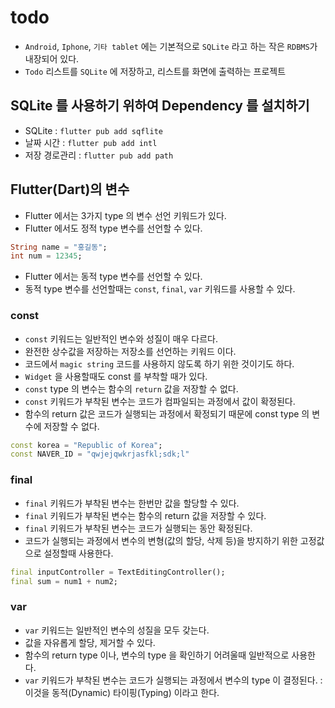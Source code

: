 # todo

- `Android`, `Iphone`, `기타 tablet` 에는 기본적으로 `SQLite` 라고 하는 작은 `RDBMS`가 내장되어 있다.
- `Todo` 리스트를 `SQLite` 에 저장하고, 리스트를 화면에 출력하는 프로젝트

## SQLite 를 사용하기 위하여 Dependency 를 설치하기

- SQLite : `flutter pub add sqflite`
- 날짜 시간 : `flutter pub add intl`
- 저장 경로관리 : `flutter pub add path`

## Flutter(Dart)의 변수

- Flutter 에서는 3가지 type 의 변수 선언 키워드가 있다.
- Flutter 에서도 정적 type 변수를 선언할 수 있다.

```dart
String name = "홍길동";
int num = 12345;
```

- Flutter 에서는 동적 type 변수를 선언할 수 있다.
- 동적 type 변수를 선언할때는 `const`, `final`, `var` 키워드를 사용할 수 있다.

### const

- `const` 키워드는 일반적인 변수와 성질이 매우 다르다.
- 완전한 상수값을 저장하는 저장소를 선언하는 키워드 이다.
- 코드에서 `magic string` 코드를 사용하지 않도록 하기 위한 것이기도 하다.
- `Widget` 을 사용할때도 const 를 부착할 때가 있다.
- `const` type 의 변수는 함수의 `return` 값을 저장할 수 없다.
- `const` 키워드가 부착된 변수는 코드가 컴파일되는 과정에서 값이 확정된다.
- 함수의 return 값은 코드가 실행되는 과정에서 확정되기 때문에 const type 의 변수에 저장할 수 없다.

```dart
const korea = "Republic of Korea";
const NAVER_ID = "qwjejqwkrjasfkl;sdk;l"
```

### final

- `final` 키워드가 부착된 변수는 한번만 값을 할당할 수 있다.
- `final` 키워드가 부착된 변수는 함수의 return 값을 저장할 수 있다.
- `final` 키워드가 부착된 변수는 코드가 실행되는 동안 확정된다.
- 코드가 실행되는 과정에서 변수의 변형(값의 할당, 삭제 등)을 방지하기 위한 고정값으로 설정할때 사용한다.

```dart
final inputController = TextEditingController();
final sum = num1 + num2;
```

### var

- `var` 키워드는 일반적인 변수의 성질을 모두 갖는다.
- 값을 자유롭게 할당, 제거할 수 있다.
- 함수의 return type 이나, 변수의 type 을 확인하기 어려울때 일반적으로 사용한다.
- `var` 키워드가 부착된 변수는 코드가 실행되는 과정에서 변수의 type 이 결정된다. : 이것을 동적(Dynamic) 타이핑(Typing) 이라고 한다.
